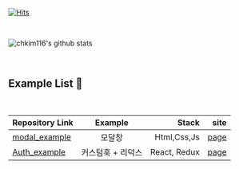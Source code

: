 [![Hits](https://hits.seeyoufarm.com/api/count/incr/badge.svg?url=https%3A%2F%2Fgithub.com%2Fchkim116%2F&count_bg=%2329495E&title_bg=%23DF620B&icon=&icon_color=%23DF5E15&title=hits&edge_flat=true)](https://hits.seeyoufarm.com)

<br>

![chkim116's github stats](https://github-readme-stats.vercel.app/api?username=chkim116&show_icons=true)

<br>

##  Example List :speech_balloon:
<br>

| Repository Link  | Example | Stack | site |
|---|:---:|---:|---:|
| [modal_example](https://github.com/chkim116/modal_example)  | 모달창 | Html,Css,Js | [page](https://chkim116.github.io/modal_example/) |
| [Auth_example](https://github.com/chkim116/auth_example)  | 커스텀훅 + 리덕스 | React, Redux | [page](https://chkim116.github.io/auth_example/) |
